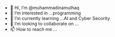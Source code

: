 - 👋 Hi, I’m @muhammadinamulhaq
- 👀 I’m interested in ...programming
- 🌱 I’m currently learning ...AI and Cyber Secority
- 💞️ I’m looking to collaborate on ...
- 📫 How to reach me ...

<!---
muhammadinamulhaq/muhammadinamulhaq is a ✨ special ✨ repository because its `README.md` (this file) appears on your GitHub profile.
You can click the Preview link to take a look at your changes.
--->
